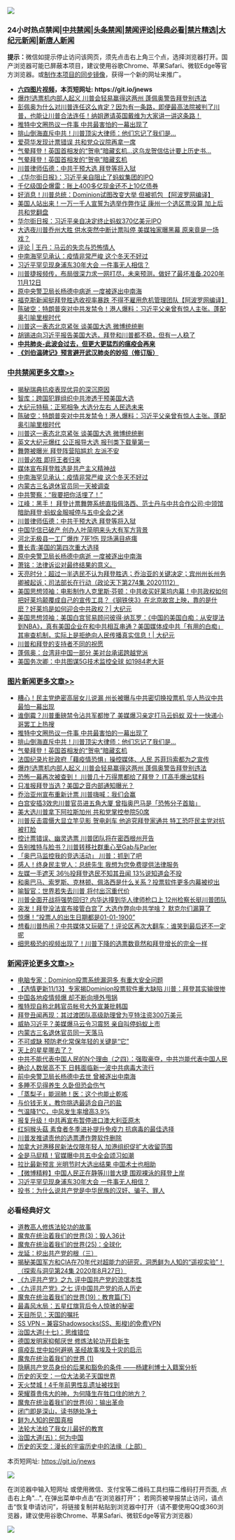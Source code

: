 ![](https://raw.githubusercontent.com/fqnews/bnews/master/64photo/fqnews-qr.jpg)

<div id="tt">
<h3>24小时热点禁闻|<a href="#%E4%B8%AD%E5%85%B1%E7%A6%81%E9%97%BB%E6%9B%B4%E5%A4%9A%E6%96%87%E7%AB%A0">中共禁闻</a>|<a href="#%E5%9B%BE%E7%89%87%E6%96%B0%E9%97%BB%E6%9B%B4%E5%A4%9A%E6%96%87%E7%AB%A0">头条禁闻</a>|<a href="#%E6%96%B0%E9%97%BB%E8%AF%84%E8%AE%BA%E6%9B%B4%E5%A4%9A%E6%96%87%E7%AB%A0">禁闻评论|<a href="#%E5%BF%85%E7%9C%8B%E7%BB%8F%E5%85%B8%E5%A5%BD%E6%96%87">经典必看|<a href="/video.md#%E7%A6%81%E7%89%87%E7%B2%BE%E9%80%89">禁片精选</a>|<a href="https://github.com/fqnews/djy/blob/master/gb/nf1351518.md#1">大纪元新闻</a>|<a href="https://github.com/fqnews/ntdtv/blob/master/gb/prog204.md#1">新唐人新闻</a></h3>
<div><b>提示：</b>微信如提示停止访问该网页，须先点击右上角三个点，选择浏览器打开。国产浏览器可能已屏蔽本项目，建议使用谷歌Chrome、苹果Safari、微软Edge等官方浏览器。或<a href="https://github.com/fqnews/bnews/blob/master/%E5%88%B6%E4%BD%9Cgit%E7%A6%81%E9%97%BB%E9%95%9C%E5%83%8F.md">制作本项目的同步镜像</a>，获得一个新的网址来推广。</div>
<ul>
<li><b><a href="http://d1.bdrive.tk/64.mp4" target="_blank">六四图片视频</a>，本页短网址: https://git.io/jnews</b></li>
<li><a href="/topimagenews/20201113/1430141.md">爆炸!选票机内部人起义 川普会轻易赢得这两州 蓬佩奥警告拜登别违法</a></li>
<li><a href="/bannedvideo/20201113/1430152.md">彭佩奥为什么对川普连任这么肯定？因为有一条路，即便最高法院被判了川普，也能让川普合法连任！纳姐邀请英国戴维为大家讲一讲这条路！</a></li>
<li><a href="/topimagenews/20201113/1430441.md">推特中文圈热议一件事 中共最害怕的一幕出现了</a></li>
<li><a href="/topimagenews/20201113/1430394.md">排山倒海直斥中共！川普顶尖大律师：他们忘记了我们是…</a></li>
<li><a href="/cbnews/20201113/1430164.md">爱荷华发现计票错误 共和党众议院再拿一席</a></li>
<li><a href="/worldnews/usa/20201113/1430157.md">气晕拜登！英国首相发的“贺电”暗藏玄机…这乌龙贺信估计要上历史书…</a></li>
<li><a href="/topimagenews/20201113/1430333.md">气晕拜登！英国首相发的“贺电”暗藏玄机</a></li>
<li><a href="/cbnews/20201113/1430429.md">川普律师伍德：中共干预大选 拜登等将入狱</a></li>
<li><a href="/headline/20201113/1430277.md">《华尔街日报》：习近平亲自阻止了蚂蚁集团的IPO</a></li>
<li><a href="/comments/20201113/1430224.md">千亿级国企爆雷：账上400多亿现金还不上10亿债券</a></li>
<li><a href="/cnnews/20201113/1430158.md">好消息！川普总统：Dominion试图改变大举 但被抓包 【阿波罗网编译】</a></li>
<li><a href="/cnnews/20201113/1430188.md">美国人站出来！一万一千人宣誓为选举作弊作证 康州一个选区票没算 加上后共和党翻盘</a></li>
<li><a href="/cnnews/20201113/1430315.md">华尔街日报：习近平亲自决定终止蚂蚁370亿美元IPO</a></li>
<li><a href="/cnnews/20201113/1430173.md">大选夜川普乔州大胜 供水突然中断计票叫停 美媒独家曝黑幕 原来竟是一场戏？</a></li>
<li><a href="/comments/20201113/1430132.md">评论 | 王丹：马云的失恋与恐怖情人</a></li>
<li><a href="/cbnews/20201113/1430502.md">中南海罕见承认：疫情非常严峻 这个冬天不好过</a></li>
<li><a href="/comments/20201113/1430372.md">习近平罕见现身浦东30年大会 一件事无人相信？</a></li>
<li><a href="/bannedvideo/20201113/1430353.md">川普捷报频传，布局很深力求一网打尽，未来预测，做好了最坏准备.2020年11月12日</a></li>
<li><a href="/cbnews/20201113/1430382.md">原中央警卫局长杨德中病逝 一度被逐出中南海</a></li>
<li><a href="/cnnews/20201113/1430142.md">福克斯新闻挺拜登胜选收视率暴跌 不得不雇用危机管理团队【阿波罗网编译】</a></li>
<li><a href="/cbnews/20201113/1430538.md">陈破空：特朗普突对中共发禁令！港人爆料：习近平父亲曾有惊人主张。蓬配奥引喻里根时代</a></li>
<li><a href="/cbnews/20201113/1430531.md">川普这一表态北京紧张 谈美国大选 微博统统删</a></li>
<li><a href="/taiwannews/20201113/1430127.md">胡锡进向习近平报告美国大选，拜登和川普都不稳，但有一人稳了</a></li>
<li><b><a href="/comments/20200211/1275071.md" target="_blank">中共肺炎-此波会过去，但更大更猛烈的瘟疫会再来</a></b></li>
<li><b><a href="/comments/20200207/1272816.md" target="_blank">《刘伯温碑记》预言避开武汉肺炎的妙招（修订版）</a></b></li>
</ul>
</div>

<div class="catlist">
<h3><a href="/cbnews/" target="_blank">中共禁闻</a><span><a href="/cbnews/" target="_blank" rel="nofollow">更多文章>></a></span></h3>
<ul>
<li><a href="/cbnews/20201113/1430570.md" target="_blank">揭秘瑞典抗疫表现优异的深沉原因</a></li>
<li><a href="/cbnews/20201113/1429981.md" target="_blank">智库：跨国犯罪组织中共渗透干预美国大选</a></li>
<li><a href="/cbnews/20201113/1430440.md" target="_blank">大纪元特稿：正邪相争 大选分左右 人民选未来</a></li>
<li><a href="/cbnews/20201113/1430538.md" target="_blank">陈破空：特朗普突对中共发禁令！港人爆料：习近平父亲曾有惊人主张。蓬配奥引喻里根时代</a></li>
<li><a href="/cbnews/20201113/1430531.md" target="_blank">川普这一表态北京紧张 谈美国大选 微博统统删</a></li>
<li><a href="/cbnews/20201113/1430499.md" target="_blank">英文大纪元爆红 公正报导大选 报刊类下载量第一</a></li>
<li><a href="/cbnews/20201113/1430503.md" target="_blank">舞弊被曝光 拜登阵营陷尴尬 左派不安</a></li>
<li><a href="/cbnews/20201113/1430470.md" target="_blank">川普必胜 即将王者归来</a></li>
<li><a href="/cbnews/20201113/1430448.md" target="_blank">媒体宣布拜登胜选是共产主义精神战</a></li>
<li><a href="/cbnews/20201113/1430502.md" target="_blank">中南海罕见承认：疫情非常严峻 这个冬天不好过</a></li>
<li><a href="/cbnews/20201113/1430501.md" target="_blank">内蒙古三名退休官员同一天被调查</a></li>
<li><a href="/cbnews/20201113/1430473.md" target="_blank">中共警察：“我要把你活埋了！”</a></li>
<li><a href="/cbnews/20201113/1430438.md" target="_blank">江峰：黑手！ 拜登计票舞弊系统直指佩洛西、范士丹与中共合作公司;中领馆暗助拜登;蚂蚁金服喊停与五中全会之迷</a></li>
<li><a href="/cbnews/20201113/1430429.md" target="_blank">川普律师伍德：中共干预大选 拜登等将入狱</a></li>
<li><a href="/cbnews/20201113/1430415.md" target="_blank">中国华信已破产 创办人叶简明来头大有军方背景</a></li>
<li><a href="/cbnews/20201113/1430414.md" target="_blank">河北无极县一工厂爆炸 7死1伤 现场满目疮痍</a></li>
<li><a href="/cbnews/20201113/1430411.md" target="_blank">曹长青∶美国的第四次重大选择</a></li>
<li><a href="/cbnews/20201113/1430382.md" target="_blank">原中央警卫局长杨德中病逝 一度被逐出中南海</a></li>
<li><a href="/cbnews/20201113/1430381.md" target="_blank">萧铭：法律诉讼对最终结果的意义。</a></li>
<li><a href="/cbnews/20201113/1430331.md" target="_blank">天亮时分：超过一半选民不认为拜登胜选；乔治亚的关键决定；宾州州长州务卿被起诉；司法部长在行动（政论天下第274集 20201112）</a></li>
<li><a href="/cbnews/20201113/1430330.md" target="_blank">美国思想领袖：电影制作人克里斯·芬顿：中共收买好莱坞内幕！中共政权如何把好莱坞颠覆成自己的宣传工具？《钢铁侠3》在北京故宫上映，靠的是什麽？好莱坞是如何迎合中共政权？| 大纪元</a></li>
<li><a href="/cbnews/20201113/1430329.md" target="_blank">美国思想领袖：美国白宫贸易顾问彼得·纳瓦罗：《中国的美国白痴：从安提法到NBA》，真有美国企业在和中共相互串通？美国媒体成中共「有用的白痴」其审查机制，实际上是拒绝向人民传播真实信息！| 大纪元</a></li>
<li><a href="/cbnews/20201113/1430227.md" target="_blank">川普和拜登的支持者不同的祝愿</a></li>
<li><a href="/cbnews/20201113/1430241.md" target="_blank">蓬佩奥：台湾非中国一部分 美对台承诺跨越党派</a></li>
<li><a href="/cbnews/20201113/1430183.md" target="_blank">美国务次卿：中共图谋5G技术监控全球 如1984老大哥</a></li>

</ul>
</div>
<div class="catlist">
<h3><a href="/topimagenews/" target="_blank">图片新闻</a><span><a href="/topimagenews/" target="_blank" rel="nofollow">更多文章>></a></span></h3>
<ul>
<li><a href="/topimagenews/20201113/1430598.md" target="_blank">糟心！民主党绝密高层女儿说漏 州长被曝与中共密切换投票机 华人热议中共最怕一幕出现</a></li>
<li><a href="/topimagenews/20201113/1430541.md" target="_blank">谁倒霉？川普重磅禁令沾共军都惨了 美媒爆习亲定打马云蚂蚁 双十一快递小哥罢工上热搜</a></li>
<li><a href="/topimagenews/20201113/1430441.md" target="_blank">推特中文圈热议一件事 中共最害怕的一幕出现了</a></li>
<li><a href="/topimagenews/20201113/1430394.md" target="_blank">排山倒海直斥中共！川普顶尖大律师：他们忘记了我们是…</a></li>
<li><a href="/topimagenews/20201113/1430333.md" target="_blank">气晕拜登！英国首相发的“贺电”暗藏玄机</a></li>
<li><a href="/topimagenews/20201113/1430168.md" target="_blank">法国纪录片批政府「藉疫情恐惧」操控媒体、人民 苏菲玛索都为之宣传</a></li>
<li><a href="/topimagenews/20201113/1430141.md" target="_blank">爆炸!选票机内部人起义 川普会轻易赢得这两州 蓬佩奥警告拜登别违法</a></li>
<li><a href="/topimagenews/20201112/1429876.md" target="_blank">恐怖一幕再次被查到！ 川普几十万得票都给了拜登？ IT高手爆出猛料</a></li>
<li><a href="/topimagenews/20201112/1429825.md" target="_blank">只准报拜登当选？美国之音内部通知曝光？</a></li>
<li><a href="/topimagenews/20201112/1429780.md" target="_blank">乔治亚州宣布重新计票 川普嗨喊：我们会赢</a></li>
<li><a href="/topimagenews/20201112/1429686.md" target="_blank">白宫安插3效忠川普官员进五角大厦 曾指奥巴马是「恐怖分子首脑」</a></li>
<li><a href="/topimagenews/20201112/1429672.md" target="_blank">美大选川普拿下阿拉斯加州 共和党掌控参院50席</a></li>
<li><a href="/topimagenews/20201112/1429644.md" target="_blank">川普反击震慑大显立竿见影 贺电刹车 他追究拜登家通共 特工恐吓民主党对抗被打脸</a></li>
<li><a href="/topimagenews/20201112/1429633.md" target="_blank">控计票错误、幽灵选票 川普团队将在密西根州开告</a></li>
<li><a href="/topimagenews/20201112/1429619.md" target="_blank">告别推特与脸书？川普转移社群重心至Gab与Parler</a></li>
<li><a href="/topimagenews/20201112/1429618.md" target="_blank">「奥巴马监控我的竞选活动」 川普：抓到了吧</a></li>
<li><a href="/topimagenews/20201111/1429360.md" target="_blank">感人！终身民主党人：总统先生 我想为您免费提供法律服务</a></li>
<li><a href="/topimagenews/20201111/1429359.md" target="_blank">左媒一手遮天 36％投拜登选民不知其丑闻 13%说知道会不投</a></li>
<li><a href="/topimagenews/20201111/1429226.md" target="_blank">和奥巴马、索罗斯、克林顿、佩洛西是什么关系？投票软件更多内幕被挖出</a></li>
<li><a href="/comments/20201111/1429066.md" target="_blank">喻智官：世界若失去川普 将付出沉重代价</a></li>
<li><a href="/topimagenews/20201111/1429032.md" target="_blank">川普全面开战将强势回归? 内华达撞到华人律师枪口上 12州检察长挺川普团队</a></li>
<li><a href="/topimagenews/20201110/1428985.md" target="_blank">突发！拜登没法宣布接管白宫了 大选作弊向中共学啥？ 默克尔们漏算了</a></li>
<li><a href="/topimagenews/20201110/1428739.md" target="_blank">惊爆！“投票人的出生日期都是01-01-1900”</a></li>
<li><a href="/topimagenews/20201110/1428738.md" target="_blank">想看川普热闹？中共媒体又玩砸了！评论区再次大翻车：谁笑到最后还不一定呢</a></li>
<li><a href="/topimagenews/20201110/1428737.md" target="_blank">细思极恐的视频出现了！川普下降的选票数竟然和拜登增长的完全一样</a></li>

</ul>
</div>
<div class="catlist">
<h3><a href="/comments/" target="_blank">新闻评论</a><span><a href="/comments/" target="_blank" rel="nofollow">更多文章>></a></span></h3>
<ul>
<li><a href="/comments/20201113/1430604.md" target="_blank">电脑专家：Dominion投票系统漏洞多 有重大安全问题</a></li>
<li><a href="/comments/20201113/1430603.md" target="_blank">【选情更新11/13】专家揭Dominion投票软件重大缺陷 川普：拜登其实输很惨</a></li>
<li><a href="/comments/20201113/1430572.md" target="_blank">中国各地疫情频爆 却不断向境外甩锅</a></li>
<li><a href="/comments/20201113/1430562.md" target="_blank">推特现自称北韩官员帐号大外宣兼批韩国</a></li>
<li><a href="/comments/20201113/1430556.md" target="_blank">拜登丑闻再现：其过渡团队高级助理曾为亨特注资300万美元</a></li>
<li><a href="/comments/20201113/1430552.md" target="_blank">威胁习近平？美媒爆马云令习震怒 亲自叫停蚂蚁上市</a></li>
<li><a href="/comments/20201113/1430551.md" target="_blank">内蒙古三名退休官员同一天落马</a></li>
<li><a href="/comments/20201113/1430530.md" target="_blank">不可或缺 预防老化常保年轻的关键是“它”</a></li>
<li><a href="/comments/20201113/1430496.md" target="_blank">天上的星星哪去了？</a></li>
<li><a href="/comments/20201113/1430497.md" target="_blank">中共不能代表中国人民的N个理由（之四）：强取豪夺，中共岂能代表中国人民</a></li>
<li><a href="/comments/20201113/1430506.md" target="_blank">确诊人数居高不下 日韩面临新一波中共病毒大流行</a></li>
<li><a href="/comments/20201113/1430484.md" target="_blank">前中央警卫局长杨德中去世 曾被逐出中南海</a></li>
<li><a href="/comments/20201113/1430483.md" target="_blank">多睡不见得养生 久卧但恐会伤气</a></li>
<li><a href="/comments/20201113/1430482.md" target="_blank">「蒸梨子」能润肺！医：这个也能止乾咳</a></li>
<li><a href="/comments/20201113/1430481.md" target="_blank">与价钱无关，教你挑选最适合自己的盐</a></li>
<li><a href="/comments/20201113/1430480.md" target="_blank">气温降1℃，中风发生率增高3.9%</a></li>
<li><a href="/comments/20201113/1430469.md" target="_blank">报复升级！中共再宣布暂停进口澳大利亚原木</a></li>
<li><a href="/comments/20201113/1430468.md" target="_blank">红焖猴头菇 素食者冬季进补提升免疫力 抗病毒的最佳选择</a></li>
<li><a href="/comments/20201113/1430413.md" target="_blank">川普发推谴责他的选票遭作弊软件删除</a></li>
<li><a href="/comments/20201113/1430412.md" target="_blank">加拿大对港移民新法仅限年轻人 加港组织促扩大收留范围</a></li>
<li><a href="/comments/20201113/1430389.md" target="_blank">全是马屁精！官媒曝中共五中全会颂习如潮</a></li>
<li><a href="/comments/20201113/1430388.md" target="_blank">拉比最新预言 光明节时大选出结果 中国术士也相助</a></li>
<li><a href="/comments/20201113/1430385.md" target="_blank">【微博精粹】中国人民正在静等川普大捷 围观裸泳的拜登上岸</a></li>
<li><a href="/comments/20201113/1430372.md" target="_blank">习近平罕见现身浦东30年大会 一件事无人相信？</a></li>
<li><a href="/comments/20201113/1430367.md" target="_blank">投书：为什么说共产党是中华民族的汉奸、骗子、罪人</a></li>

</ul>
</div>

<div class="catlist">
<h3>必看经典好文</h3>
<ul>
<li><a href="/comments/20200805/1375080.md" target="_blank">道教高人修炼法轮功的故事</a></li>
<li><a href="/topimagenews/20180521/945342.md" target="_blank">魔鬼在统治着我们的世界(3)：毁人36计</a></li>
<li><a href="/comments/20181017/1014654.md" target="_blank">魔鬼在统治着我们的世界(25)：全球化</a></li>
<li><a href="/comments/20200929/1405201.md" target="_blank">龙延：挖出共产党的根（三）</a></li>
<li><a href="/cbnews/20200828/1386804.md" target="_blank">揭秘美国军方和CIA在70年代对超能力的研究，洞悉鲜为人知的“遥视实验”！（探索与洞见第24集 2020年8月27日）</a></li>
<li><a href="/bookonline/20131116/201045.md" target="_blank">《九评共产党》之九 评中国共产党的流氓本性</a></li>
<li><a href="/bookonline/20131116/201048.md" target="_blank">《九评共产党》之七 评中国共产党的杀人历史</a></li>
<li><a href="/comments/20180716/972458.md" target="_blank">魔鬼在统治着我们的世界(19)：教育篇(下)</a></li>
<li><a href="/cbnews/20201005/1408304.md" target="_blank">最毒风水局：五星红旗背后令人惊骇的秘密</a></li>
<li><a href="/tculture/20180919/1000196.md" target="_blank">天目所见：天国的嘱托</a></li>
<li><a href="/comments/20191231/1250654.md" target="_blank">SS VPN &#8211; 兼容Shadowsocks(SS、影梭)的免费VPN</a></li>
<li><a href="/comments/20201110/1428674.md" target="_blank">治国大道(十七)：思维错位</a></li>
<li><a href="/comments/20200722/1364497.md" target="_blank">德国发明家抑郁厌世 修炼法轮功开启新生</a></li>
<li><a href="/comments/20200618/1346823.md" target="_blank">瘟疫乱世中如何避祸 圣经故事埃及十灾的启示</a></li>
<li><a href="/topimagenews/20180519/944624.md" target="_blank">魔鬼在统治着我们的世界 (1)</a></li>
<li><a href="/comments/20201010/1411228.md" target="_blank">隐瞒共产党员身份的后果和豁免的条件 ——杨建利博士入籍案分析</a></li>
<li><a href="/tculture/20121025/73067.md" target="_blank">历史的天空：一位大法弟子天国世界</a></li>
<li><a href="/ccpdope/20181219/1049286.md" target="_blank">天火焚城！4千年前男性乱遗址被找到</a></li>
<li><a href="/comments/20200618/1346830.md" target="_blank">荣耀尊贵伟大的神，为何降生在牲口住的地方？</a></li>
<li><a href="/topimagenews/20180524/947358.md" target="_blank">魔鬼在统治着我们的世界(6)：输出革命</a></li>
<li><a href="/tculture/20200803/1373949.md" target="_blank">闭门即是深山，读书随处净土</a></li>
<li><a href="/comments/20200926/1403589.md" target="_blank">鲜为人知的民国真相</a></li>
<li><a href="/cbnews/20200516/1329218.md" target="_blank">法轮大法给了我女儿最好的教育</a></li>
<li><a href="/cbnews/20180311/913065.md" target="_blank">治国大道(五)：何为中国</a></li>
<li><a href="/tculture/20121025/73065.md" target="_blank">历史的天空：漫长的宇宙历史中的法缘（上部）</a></li>

</ul>
</div>

本页短网址: https://git.io/jnews

![](https://raw.githubusercontent.com/fqnews/bnews/master/64photo/fqnews-qr.jpg)

在浏览器中输入短网址 或使用微信、支付宝等二维码工具扫描二维码打开页面, 点击右上角"...", 在弹出菜单中点击“在浏览器打开”； 若网页被举报禁止访问，请点击“恢复申请访问”，将链接复制并粘贴到浏览器中打开（请不要使用QQ或360浏览器，建议使用谷歌Chrome、苹果Safari、微软Edge等官方浏览器）

![](https://raw.githubusercontent.com/fqnews/bnews/master/64photo/wx.jpg)